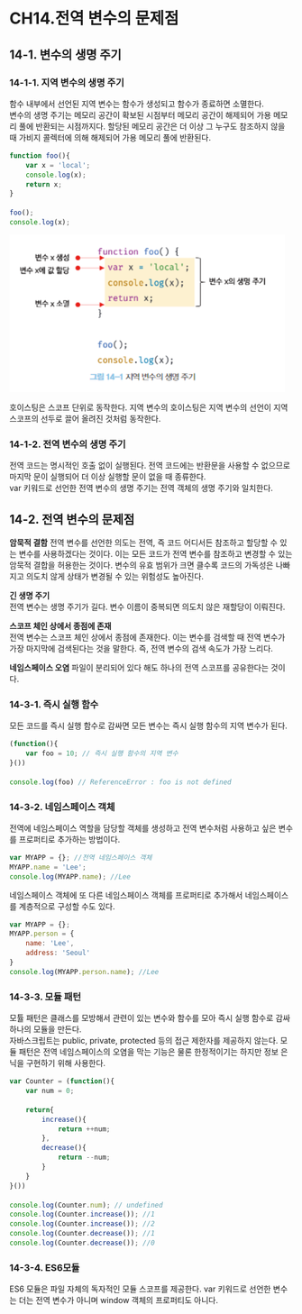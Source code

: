 # CH14.전역 변수의 문제점

## 14-1. 변수의 생명 주기

### 14-1-1. 지역 변수의 생명 주기

함수 내부에서 선언된 지역 변수는 함수가 생성되고 함수가 종료하면 소멸한다.  
변수의 생명 주기는 메모리 공간이 확보된 시점부터 메모리 공간이 해제되어 가용 메모리 풀에 반환되는 시점까지다.
할당된 메모리 공간은 더 이상 그 누구도 참조하지 않을 때 가비지 콜렉터에 의해 해제되어 가용 메모리 풀에 반환된다.
```javascript
function foo(){
    var x = 'local';
    console.log(x);
    return x;
}

foo();
console.log(x);
```
![Alt text](image.png)

호이스팅은 스코프 단위로 동작한다. 지역 변수의 호이스팅은 지역 변수의 선언이 지역 스코프의 선두로 끌어 올려진 것처럼 동작한다.

### 14-1-2. 전역 변수의 생명 주기
전역 코드는 명시적인 호출 없이 실행된다. 전역 코드에는 반환문을 사용할 수 없으므로 마지막 문이 실행되어 더 이상 실행할 문이 없을 때 종류한다.  
var 키워드로 선언한 전역 변수의 생명 주기는 전역 객체의 생명 주기와 일치한다.

## 14-2. 전역 변수의 문제점
**암묵적 결함**
전역 변수를 선언한 의도는 전역, 즉 코드 어디서든 참조하고 할당할 수 있는 변수를 사용하겠다는 것이다. 이는 모든 코드가 전역 변수를 참조하고 변경할 수 있는 암묵적 결합을 허용한는 것이다. 변수의 유효 범위가 크면 클수록 코드의 가독성은 나빠지고 의도치 않게 상태가 변경될 수 있는 위험성도 높아진다.

**긴 생명 주기**  
전역 변수는 생명 주기가 길다. 변수 이름이 중복되면 의도치 않은 재할당이 이뤄진다.

**스코프 체인 상에서 종점에 존재**  
전역 변수는 스코프 체인 상에서 종점에 존재한다. 이는 변수를 검색할 때 전역 변수가 가장 마지막에 검색된다는 것을 말한다. 즉, 전역 변수의 검색 속도가 가장 느리다.

**네임스페이스 오염**
파일이 분리되어 있다 해도 하나의 전역 스코프를 공유한다는 것이다.

### 14-3-1. 즉시 실행 함수
모든 코드를 즉시 실행 함수로 감싸면 모든 변수는 즉시 실행 함수의 지역 변수가 된다.
```javascript
(function(){
    var foo = 10; // 즉시 실행 함수의 지역 변수
}())

console.log(foo) // ReferenceError : foo is not defined
```

### 14-3-2. 네임스페이스 객체
전역에 네임스페이스 역할을 담당할 객체를 생성하고 전역 변수처럼 사용하고 싶은 변수를 프로퍼티로 추가하는 방법이다.

```javascript
var MYAPP = {}; //전역 네임스페이스 객체
MYAPP.name = 'Lee';
console.log(MYAPP.name); //Lee
```

네임스페이스 객체에 또 다른 네임스페이스 객체를 프로퍼티로 추가해서 네임스페이스를 계층적으로 구성할 수도 있다.
```javascript
var MYAPP = {};
MYAPP.person = {
    name: 'Lee',
    address: 'Seoul'
}
console.log(MYAPP.person.name); //Lee
```

### 14-3-3. 모듈 패턴
모튤 패턴은 클래스를 모방해서 관련이 있는 변수와 함수를 모아 즉시 실행 함수로 감싸 하나의 모듈을 만든다.  
자바스크립트는 public, private, protected 등의 접근 제한자를 제공하지 않는다. 모듈 패턴은 전역 네임스페이스의 오염을 막는 기능은 물론 한정적이기는 하지만 정보 은닉을 구현하기 위해 사용한다.
```javascript
var Counter = (function(){
    var num = 0;

    return{
        increase(){
            return ++num;
        },
        decrease(){
            return --num;
        }
    }
}())

console.log(Counter.num); // undefined
console.log(Counter.increase()); //1
console.log(Counter.increase()); //2
console.log(Counter.decrease()); //1
console.log(Counter.decrease()); //0
```

### 14-3-4. ES6모듈
ES6 모듈은 파일 자체의 독자적인 모듈 스코프를 제공한다. var 키워드로 선언한 변수는 더는 전역 변수가 아니며 window 객체의 프로퍼티도 아니다. 